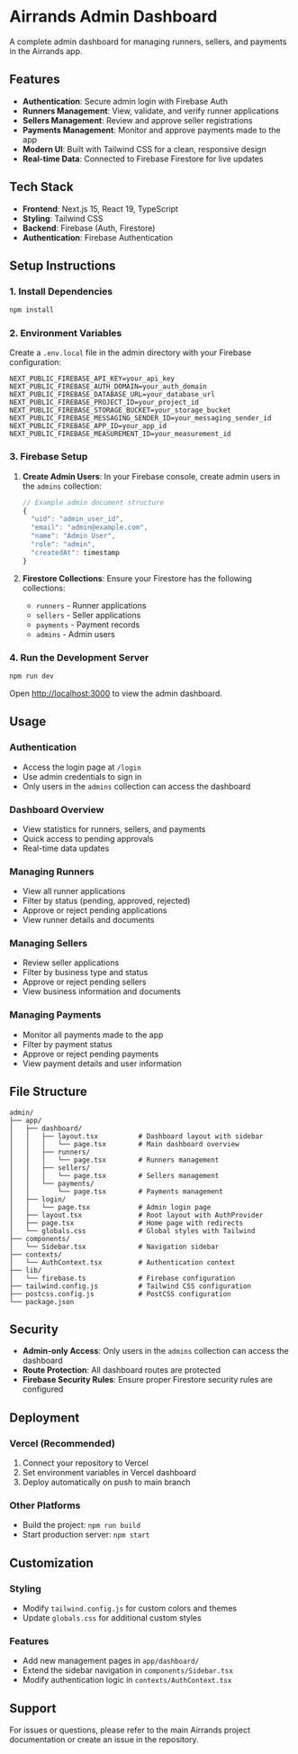 # Airrands Admin Dashboard

A complete admin dashboard for managing runners, sellers, and payments in the Airrands app.

## Features

- **Authentication**: Secure admin login with Firebase Auth
- **Runners Management**: View, validate, and verify runner applications
- **Sellers Management**: Review and approve seller registrations
- **Payments Management**: Monitor and approve payments made to the app
- **Modern UI**: Built with Tailwind CSS for a clean, responsive design
- **Real-time Data**: Connected to Firebase Firestore for live updates

## Tech Stack

- **Frontend**: Next.js 15, React 19, TypeScript
- **Styling**: Tailwind CSS
- **Backend**: Firebase (Auth, Firestore)
- **Authentication**: Firebase Authentication

## Setup Instructions

### 1. Install Dependencies

```bash
npm install
```

### 2. Environment Variables

Create a `.env.local` file in the admin directory with your Firebase configuration:

```env
NEXT_PUBLIC_FIREBASE_API_KEY=your_api_key
NEXT_PUBLIC_FIREBASE_AUTH_DOMAIN=your_auth_domain
NEXT_PUBLIC_FIREBASE_DATABASE_URL=your_database_url
NEXT_PUBLIC_FIREBASE_PROJECT_ID=your_project_id
NEXT_PUBLIC_FIREBASE_STORAGE_BUCKET=your_storage_bucket
NEXT_PUBLIC_FIREBASE_MESSAGING_SENDER_ID=your_messaging_sender_id
NEXT_PUBLIC_FIREBASE_APP_ID=your_app_id
NEXT_PUBLIC_FIREBASE_MEASUREMENT_ID=your_measurement_id
```

### 3. Firebase Setup

1. **Create Admin Users**: In your Firebase console, create admin users in the `admins` collection:
   ```javascript
   // Example admin document structure
   {
     "uid": "admin_user_id",
     "email": "admin@example.com",
     "name": "Admin User",
     "role": "admin",
     "createdAt": timestamp
   }
   ```

2. **Firestore Collections**: Ensure your Firestore has the following collections:
   - `runners` - Runner applications
   - `sellers` - Seller applications  
   - `payments` - Payment records
   - `admins` - Admin users

### 4. Run the Development Server

```bash
npm run dev
```

Open [http://localhost:3000](http://localhost:3000) to view the admin dashboard.

## Usage

### Authentication
- Access the login page at `/login`
- Use admin credentials to sign in
- Only users in the `admins` collection can access the dashboard

### Dashboard Overview
- View statistics for runners, sellers, and payments
- Quick access to pending approvals
- Real-time data updates

### Managing Runners
- View all runner applications
- Filter by status (pending, approved, rejected)
- Approve or reject pending applications
- View runner details and documents

### Managing Sellers
- Review seller applications
- Filter by business type and status
- Approve or reject pending sellers
- View business information and documents

### Managing Payments
- Monitor all payments made to the app
- Filter by payment status
- Approve or reject pending payments
- View payment details and user information

## File Structure

```
admin/
├── app/
│   ├── dashboard/
│   │   ├── layout.tsx          # Dashboard layout with sidebar
│   │   │   └── page.tsx        # Main dashboard overview
│   │   ├── runners/
│   │   │   └── page.tsx        # Runners management
│   │   ├── sellers/
│   │   │   └── page.tsx        # Sellers management
│   │   └── payments/
│   │       └── page.tsx        # Payments management
│   ├── login/
│   │   └── page.tsx            # Admin login page
│   ├── layout.tsx              # Root layout with AuthProvider
│   ├── page.tsx                # Home page with redirects
│   └── globals.css             # Global styles with Tailwind
├── components/
│   └── Sidebar.tsx             # Navigation sidebar
├── contexts/
│   └── AuthContext.tsx         # Authentication context
├── lib/
│   └── firebase.ts             # Firebase configuration
├── tailwind.config.js          # Tailwind CSS configuration
├── postcss.config.js           # PostCSS configuration
└── package.json
```

## Security

- **Admin-only Access**: Only users in the `admins` collection can access the dashboard
- **Route Protection**: All dashboard routes are protected
- **Firebase Security Rules**: Ensure proper Firestore security rules are configured

## Deployment

### Vercel (Recommended)
1. Connect your repository to Vercel
2. Set environment variables in Vercel dashboard
3. Deploy automatically on push to main branch

### Other Platforms
- Build the project: `npm run build`
- Start production server: `npm start`

## Customization

### Styling
- Modify `tailwind.config.js` for custom colors and themes
- Update `globals.css` for additional custom styles

### Features
- Add new management pages in `app/dashboard/`
- Extend the sidebar navigation in `components/Sidebar.tsx`
- Modify authentication logic in `contexts/AuthContext.tsx`

## Support

For issues or questions, please refer to the main Airrands project documentation or create an issue in the repository.
